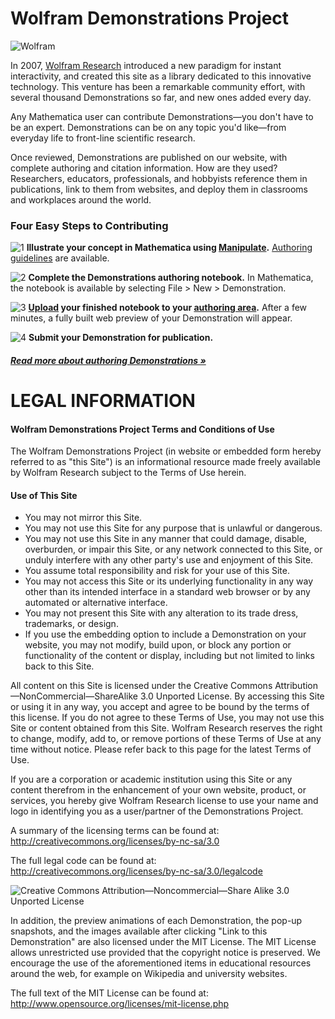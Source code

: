# Wolfram Demonstrations Project

![Wolfram](http://demonstrations.wolfram.com/images/powered-by.png)

In 2007, [Wolfram Research](http://www.wolfram.com/) introduced a new paradigm for instant interactivity, and created this site as a library dedicated to this innovative technology. This venture has been a remarkable community effort, with several thousand Demonstrations so far, and new ones added every day.

Any Mathematica user can contribute Demonstrations—you don't have to be an expert. Demonstrations can be on any topic you'd like—from everyday life to front-line scientific research.

Once reviewed, Demonstrations are published on our website, with complete authoring and citation information. How are they used? Researchers, educators, professionals, and hobbyists reference them in publications, link to them from websites, and deploy them in classrooms and workplaces around the world.

### Four Easy Steps to Contributing

![1](http://demonstrations.wolfram.com/images/stepone.png)
**Illustrate your concept in Mathematica using [Manipulate](http://reference.wolfram.com/mathematica/ref/Manipulate.html).** 
[Authoring guidelines](http://demonstrations.wolfram.com/guidelines.html) are available.

![2](http://demonstrations.wolfram.com/images/steptwo.png)
**Complete the Demonstrations authoring notebook.**
In Mathematica, the notebook is available by selecting File > New > Demonstration.

![3](http://demonstrations.wolfram.com/images/stepthree.png)
**[Upload](http://demonstrations.wolfram.com/participate/upload.jsp) your finished notebook to your [authoring area](http://demonstrations.wolfram.com/participate/authoringarea.jsp).**
After a few minutes, a fully built web preview of your Demonstration will appear.

![4](http://demonstrations.wolfram.com/images/stepfour.png)
**Submit your Demonstration for publication.**

##### [Read more about authoring Demonstrations »](http://demonstrations.wolfram.com/guidelines.html)

# LEGAL INFORMATION
#### Wolfram Demonstrations Project Terms and Conditions of Use
The Wolfram Demonstrations Project (in website or embedded form hereby referred to as "this Site") is an informational resource made freely available by Wolfram Research subject to the Terms of Use herein.

#### Use of This Site

- You may not mirror this Site.
- You may not use this Site for any purpose that is unlawful or dangerous.
- You may not use this Site in any manner that could damage, disable, overburden, or impair this Site, or any network connected to this Site, or unduly interfere with any other party's use and enjoyment of this Site.
- You assume total responsibility and risk for your use of this Site.
- You may not access this Site or its underlying functionality in any way other than its intended interface in a standard web browser or by any automated or alternative interface.
- You may not present this Site with any alteration to its trade dress, trademarks, or design.
- If you use the embedding option to include a Demonstration on your website, you may not modify, build upon, or block any portion or functionality of the content or display, including but not limited to links back to this Site.

All content on this Site is licensed under the Creative Commons Attribution—NonCommercial—ShareAlike 3.0 Unported License. By accessing this Site or using it in any way, you accept and agree to be bound by the terms of this license. If you do not agree to these Terms of Use, you may not use this Site or content obtained from this Site. Wolfram Research reserves the right to change, modify, add to, or remove portions of these Terms of Use at any time without notice. Please refer back to this page for the latest Terms of Use.

If you are a corporation or academic institution using this Site or any content therefrom in the enhancement of your own website, product, or services, you hereby give Wolfram Research license to use your name and logo in identifying you as a user/partner of the Demonstrations Project.

A summary of the licensing terms can be found at:
http://creativecommons.org/licenses/by-nc-sa/3.0

The full legal code can be found at:
http://creativecommons.org/licenses/by-nc-sa/3.0/legalcode

![Creative Commons Attribution—Noncommercial—Share Alike 3.0 Unported License](http://www.wolfram.com/legal/terms/images/by-nc-sa.png)

In addition, the preview animations of each Demonstration, the pop-up snapshots, and the images available after clicking "Link to this Demonstration" are also licensed under the MIT License. The MIT License allows unrestricted use provided that the copyright notice is preserved. We encourage the use of the aforementioned items in educational resources around the web, for example on Wikipedia and university websites.

The full text of the MIT License can be found at:
http://www.opensource.org/licenses/mit-license.php
